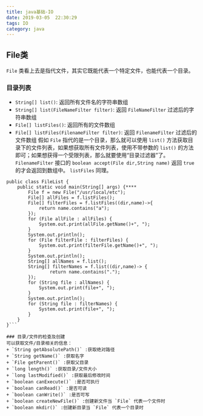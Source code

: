 ```yaml
---
title: java基础-IO
date: 2019-03-05  22:30:29
tags: IO
category: java
---
```


## File类
`File` 类看上去是指代文件，其实它既能代表一个特定文件，也能代表一个目录。

### 目录列表
+ `String[] list()`: 返回所有文件名的字符串数组
+ `String[] list(FileNameFilter filter)`: 返回 `FileNameFilter` 过滤后的字符串数组
+ `File[] listFiles()`: 返回所有的文件数组
+ `File[] listFiles(FilenameFilter filter)`: 返回 `FilenameFilter` 过滤后的文件数组
假如 `File` 指代的是一个目录，那么就可以使用 `list()` 方法获取目录下的文件列表，如果想获取所有文件列表，使用不带参数的 `list()` 的方法即可；如果想获得一个受限列表，那么就要使用“目录过滤器”了。 `FilenameFilter` 接口的 `boolean accept(File dir,String name)` 返回 `true` 的才会返回到数组中。 `listFiles` 同理。

```
public class FileList {
    public static void main(String[] args) {****
        File f = new File("/usr/local/etc");
        File[] allFiles = f.listFiles();
        File[] filterFiles = f.listFiles((dir,name)->{
            return name.contains("a"); 
        });
        for (File allFile : allFiles) {
            System.out.print(allFile.getName()+", ");
        }
        System.out.println();
        for (File filterFile : filterFiles) {
            System.out.print(filterFile.getName()+", ");
        }
        System.out.println();
        String[] allNames = f.list();
        String[] filterNames = f.list((dir,name)-> {
                return name.contains(".");
        });
        for (String file : allNames) {
            System.out.print(file+", ");
        }
        System.out.println();
        for (String file : filterNames) {
            System.out.print(file+", ");
        }
    }
}```

### 目录/文件的检查及创建
可以获取文件/目录相关的信息：
+ `String getAbsolutePath()` :获取绝对路径
+ `String getName()` :获取名字
+ `File getParent()` :获取父目录
+ `long length()` :获取目录/文件大小
+ `long lastModified()` :获取最后修改时间
+ `boolean canExecute()` :是否可执行
+ `boolean canRead()` :是否可读
+ `boolean canWrite()` :是否可写
+ `boolean createNewFile()` :创建新文件当 `File` 代表一个文件时
+ `boolean mkdir()` :创建新目录当 `File` 代表一个目录时

